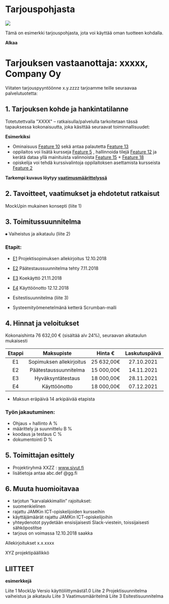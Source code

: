 # Tarjouspohjasta

![](https://openclipart.org/image/400px/svg_to_png/297363/elfframe.png)

Tämä on esimerkki tarjouspohjasta, jota voi käyttää oman tuotteen kohdalla. 

**Alkaa**

# Tarjouksen vastaanottaja:	  xxxxx, Company Oy

Viitaten tarjouspyyntöönne x.y.zzzz tarjoamme teille seuraavaa palvelutuotetta: 

## 1. Tarjouksen kohde ja hankintatilanne

Totetutettvalla "XXXX" – ratkaisulla/palvelulla tarkoitetaan tässä tapauksessa kokonaisuutta, joka käsittää seuraavat toiminnallisuudet:

__Esimerkiksi__

* Ominaisuus  [Feature 10]() sekä antaa palautetta [Feature 13]() 
* oppilaitos voi lisätä kursseja [Feature 5]() , hallinnoida tilejä [Feature 12]() ja kerätä dataa yllä mainituista valinnoista [Feature 15]() + [Feature 18]()
* opiskelija voi  tehdä kurssivalintoja oppilaitoksen asettamista kursseista [Feature 2]()

**Tarkempi kuvaus löytyy [vaatimusmäärittelyssä]()**

## 2. Tavoitteet, vaatimukset ja ehdotetut ratkaisut

MockUpin mukainen konsepti (liite 1)

## 3. Toimitussuunnitelma

⦁	Vaiheistus ja aikataulu  (liite 2)

###  Etapit:

* [E1]() Projektisopimuksen allekirjoitus  	12.10.2018
* [E2]() Päätestaussuunnitelma tehty 	7.11.2018
* [E3]() Koekäyttö		21.11.2018
* [E4]() Käyttöönotto	12.12.2018

* Esitestisuunnitelma  (liite 3)
* Systeemityömenetelmänä ketterä  Scrumban-malli

## 4. Hinnat ja veloitukset

Kokonaishinta 76 632,00 € (sisältää alv 24%), seuraavan aikataulun mukaisesti

| Etappi | Maksupiste | Hinta € | Laskutuspäivä |
|:-:|:-:|:-:|:-:|
| E1 | Sopimuksen allekirjoitus | 25 632,00€ | 27.10.2021 |
| E2 | Päätestaussuunnitelma | 15 000,00€ | 14.11.2021 |
| E3 | Hyväksyntätestaus |18 000,00€ | 28.11.2021 |
| E4 | Käyttöönotto | 18 000,00€ | 07.12.2021 |

* Maksun eräpäivä 14 arkipäivää etapista

### Työn jakautuminen:

* Ohjaus + hallinto  A %
* määrittely ja suunnittelu B %
* koodaus ja testaus C %
* dokumentointi D %


## 5. Toimittajan esittely

* Projektiryhmä XXZZ : www.sivut.fi
* lisätietoja antaa abc.def @gg.fi 

## 6. Muuta huomioitavaa

*	tarjotun ”karvalakkimallin” rajoitukset: 	
*	suomenkielinen
*	rajattu JAMKin ICT-opiskelijoiden kursseihin
*	käyttäjämäärät rajattu JAMKin ICT-opiskelijoihin 
*	yhteydenotot pyydetään ensisijaisesti Slack-viestein, toissijaisesti sähköpostitse
*	tarjous on voimassa 12.10.2018 saakka


Allekirjoitukset
x.x.xxxx


XYZ 
projektipäällikkö
		

## LIITTEET

__esimerkkejä__

Liite 1 	MockUp Versio käyttöliittymästä1.0
Liite 2 	Projektisuunnitelma vaiheistus ja aikataulu
Liite 3 	Vaatimusmääritelmä
Liite 3     Esitestisuunnitelma
